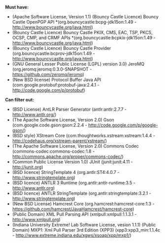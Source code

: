 **Must have:**
* (Apache Software License, Version 1.1) (Bouncy Castle Licence) Bouncy Castle OpenPGP API *(org.bouncycastle:bcpg-jdk15on:1.49 - http://www.bouncycastle.org/java.html)
* (Bouncy Castle Licence) Bouncy Castle PKIX, CMS, EAC, TSP, PKCS, OCSP, CMP, and CRMF APIs *(org.bouncycastle:bcpkix-jdk15on:1.49 - http://www.bouncycastle.org/java.html)
* (Bouncy Castle Licence) Bouncy Castle Provider (org.bouncycastle:bcprov-jdk15on:1.49 - http://www.bouncycastle.org/java.html)
* (GNU General Lesser Public License (LGPL) version 3.0) JeroMQ (org.jeromq:jeromq:0.3.0-SNAPSHOT - https://github.com/zeromq/jeromq)
* (New BSD license) Protocol Buffer Java API (com.google.protobuf:protobuf-java:2.4.1 - http://code.google.com/p/protobuf)
     
**Can filter out:**
* (BSD License) AntLR Parser Generator (antlr:antlr:2.7.7 - http://www.antlr.org/)
* (The Apache Software License, Version 2.0) Gson (com.google.code.gson:gson:2.2.4 - http://code.google.com/p/google-gson/)
* (BSD style) XStream Core (com.thoughtworks.xstream:xstream:1.4.4 - http://codehaus.org/xstream-parent/xstream/)
* (The Apache Software License, Version 2.0) Commons Codec (commons-codec:commons-codec:1.8 - http://commons.apache.org/proper/commons-codec/)
* (Common Public License Version 1.0) JUnit (junit:junit:4.11 - http://junit.org)
* (BSD licence) StringTemplate 4 (org.antlr:ST4:4.0.7 - http://www.stringtemplate.org)
* (BSD licence) ANTLR 3 Runtime (org.antlr:antlr-runtime:3.5 - http://www.antlr.org)
* (BSD licence) ANTLR StringTemplate (org.antlr:stringtemplate:3.2.1 - http://www.stringtemplate.org)
* (New BSD License) Hamcrest Core (org.hamcrest:hamcrest-core:1.3 - https://github.com/hamcrest/JavaHamcrest/hamcrest-core)
* (Public Domain) XML Pull Parsing API (xmlpull:xmlpull:1.1.3.1 - http://www.xmlpull.org)
* (Indiana University Extreme! Lab Software License, vesion 1.1.1) (Public Domain) MXP1: Xml Pull Parser 3rd Edition (XPP3) (xpp3:xpp3_min:1.1.4c - http://www.extreme.indiana.edu/xgws/xsoap/xpp/mxp1/)
